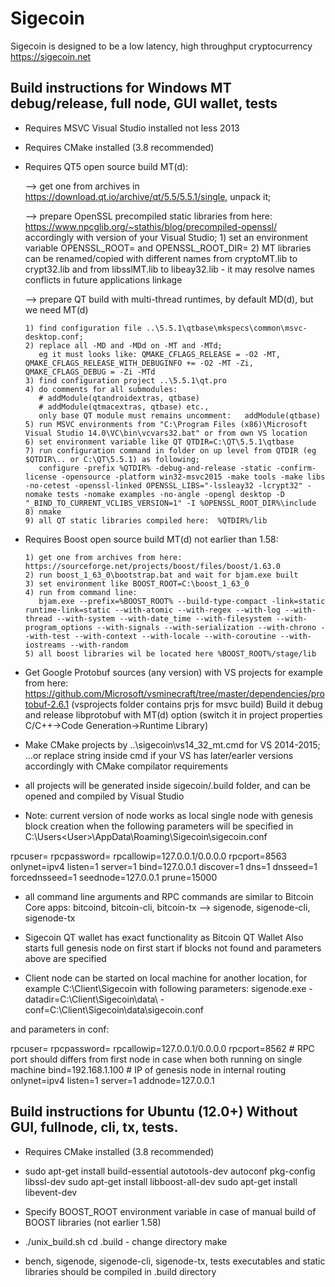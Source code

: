 Sigecoin
========

Sigecoin is designed to be a low latency, high throughput cryptocurrency https://sigecoin.net


Build instructions for Windows
MT debug/release, full node, GUI wallet, tests
----------------------------------------------

* Requires MSVC Visual Studio installed not less 2013

* Requires CMake installed (3.8 recommended)

* Requires QT5 open source build MT(d):

  --> get one from archives in https://download.qt.io/archive/qt/5.5/5.5.1/single, unpack it;

  --> prepare OpenSSL precompiled static libraries from here: https://www.npcglib.org/~stathis/blog/precompiled-openssl/ accordingly with version of your Visual Studio;
      1) set an environment variable OPENSSL_ROOT=<openssl root folder> and OPENSSL_ROOT_DIR=<openssl root folder>
      2) MT libraries can be renamed/copied with different names from cryptoMT.lib to crypt32.lib and from libsslMT.lib to libeay32.lib - it may resolve names conflicts in future applications linkage
      
  --> prepare QT build with multi-thread runtimes, by default MD(d), but we need MT(d)

      1) find configuration file ..\5.5.1\qtbase\mkspecs\common\msvc-desktop.conf;
      2) replace all -MD and -MDd on -MT and -MTd;
         eg it must looks like: QMAKE_CFLAGS_RELEASE = -O2 -MT, QMAKE_CFLAGS_RELEASE_WITH_DEBUGINFO += -O2 -MT -Zi, QMAKE_CFLAGS_DEBUG = -Zi -MTd
      3) find configuration project ..\5.5.1\qt.pro
      4) do comments for all submodules:
         # addModule(qtandroidextras, qtbase)
         # addModule(qtmacextras, qtbase) etc., 
         only base QT module must remains uncomment:   addModule(qtbase)
      5) run MSVC environments from "C:\Program Files (x86)\Microsoft Visual Studio 14.0\VC\bin\vcvars32.bat" or from own VS location
      6) set environment variable like QT QTDIR=C:\QT\5.5.1\qtbase
      7) run configuration command in folder on up level from QTDIR (eg $QTDIR\.. or C:\QT\5.5.1) as following;
         configure -prefix %QTDIR% -debug-and-release -static -confirm-license -opensource -platform win32-msvc2015 -make tools -make libs -no-cetest -openssl-linked OPENSSL_LIBS="-lssleay32 -lcrypt32" -nomake tests -nomake examples -no-angle -opengl desktop -D "_BIND_TO_CURRENT_VCLIBS_VERSION=1" -I %OPENSSL_ROOT_DIR%\include
      8) nmake
      9) all QT static libraries compiled here:  %QTDIR%/lib

* Requires Boost open source build MT(d) not earlier than 1.58:

      1) get one from archives from here: https://sourceforge.net/projects/boost/files/boost/1.63.0
      2) run boost_1_63_0\bootstrap.bat and wait for bjam.exe built
      3) set environment like BOOST_ROOT=C:\boost_1_63_0 
      4) run from command line:
         bjam.exe --prefix=%BOOST_ROOT% --build-type-compact -link=static runtime-link=static --with-atomic --with-regex --with-log --with-thread --with-system --with-date_time --with-filesystem --with-program_options --with-signals --with-serialization --with-chrono --with-test --with-context --with-locale --with-coroutine --with-iostreams --with-random
      5) all boost libraries wil be located here %BOOST_ROOT%/stage/lib

* Get Google Protobuf sources (any version) with VS projects for example from here: https://github.com/Microsoft/vsminecraft/tree/master/dependencies/protobuf-2.6.1 (vsprojects folder contains prjs for msvc build)
  Build it debug and release libprotobuf with MT(d) option (switch it in project properties C/C++->Code Generation->Runtime Library)

* Make CMake projects by ..\sigecoin\vs14_32_mt.cmd for VS 2014-2015;
  ...or replace string inside cmd if your VS has later/earler versions accordingly with CMake compilator requirements

* all projects will be generated inside sigecoin/.build folder, and can be opened and compiled by Visual Studio

* Note: current version of node works as local single node with genesis block creation when the following parameters will be specified in C:\Users\<User>\AppData\Roaming\Sigecoin\sigecoin.conf 

rpcuser=
rpcpassword=
rpcallowip=127.0.0.1/0.0.0.0
rpcport=8563
onlynet=ipv4
listen=1
server=1
bind=127.0.0.1
discover=1
dns=1
dnsseed=1
forcednsseed=1
seednode=127.0.0.1
prune=15000

* all command line arguments and RPC commands are similar to Bitcoin Core apps: bitcoind, bitcoin-cli, bitcoin-tx --> sigenode, sigenode-cli, sigenode-tx

* Sigecoin QT wallet has exact functionality as Bitcoin QT Wallet
  Also starts full genesis node on first start if blocks not found and parameters above are specified

* Client node can be started on local machine for another location, for example C:\Client\Sigecoin with following parameters:
  sigenode.exe -datadir=C:\Client\Sigecoin\data\ -conf=C:\Client\Sigecoin\data\sigecoin.conf

and parameters in conf:

rpcuser=
rpcpassword=
rpcallowip=127.0.0.1/0.0.0.0
rpcport=8562                 # RPC port should differs from first node in case when both running on single machine
bind=192.168.1.100           # IP of genesis node in internal routing
onlynet=ipv4
listen=1
server=1
addnode=127.0.0.1



Build instructions for Ubuntu (12.0+)
Without GUI, fullnode, cli, tx, tests.
-----------------------------------------

* Requires CMake installed (3.8 recommended)

* sudo apt-get install build-essential autotools-dev autoconf pkg-config libssl-dev
  sudo apt-get install libboost-all-dev
  sudo apt-get install libevent-dev

* Specify BOOST_ROOT environment variable in case of manual build of BOOST libraries (not earlier 1.58)
* ./unix_build.sh
  cd .build - change directory
  make

* bench, sigenode, sigenode-cli, sigenode-tx, tests executables and static libraries should be compiled in .build directory
